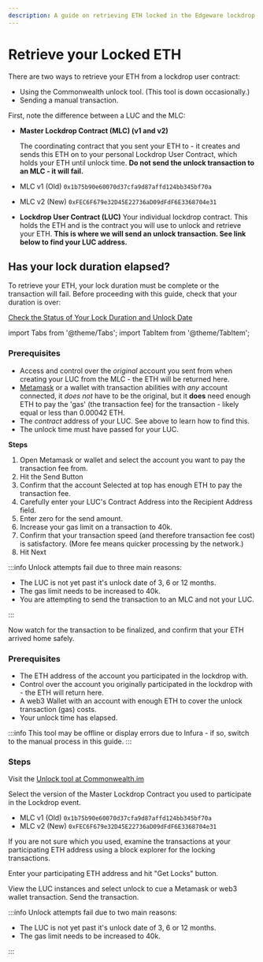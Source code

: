 ```yaml
---
description: A guide on retrieving ETH locked in the Edgeware lockdrop event.
---
```


# Retrieve your Locked ETH

There are two ways to retrieve your ETH from a lockdrop user contract:

- Using the Commonwealth unlock tool. (This tool is down occasionally.)
- Sending a manual transaction.

First, note the difference between a LUC and the MLC:

- **Master Lockdrop Contract (MLC) (v1 and v2)**

  The coordinating contract that you sent your ETH to - it creates and sends this ETH on to your personal Lockdrop User Contract, which holds your ETH until unlock time. **Do not send the unlock transaction to an MLC - it will fail.**

- MLC v1 (Old) `0x1b75b90e60070d37cfa9d87affd124bb345bf70a`
- MLC v2 (New) `0xFEC6F679e32D45E22736aD09dFdF6E3368704e31`
- **Lockdrop User Contract (LUC)** Your individual lockdrop contract. This holds the ETH and is the contract you will use to unlock and retrieve your ETH. **This is where we will send an unlock transaction. See link below to find your LUC address.**

## Has your lock duration elapsed?

To retrieve your ETH, your lock duration must be complete or the transaction will fail. Before proceeding with this guide, check that your duration is over:

[Check the Status of Your Lock Duration and Unlock Date](edgeware-stack/lockdrop/check-the-status-of-your-lock-duration-and-unlock-date.md)

import Tabs from '@theme/Tabs';
import TabItem from '@theme/TabItem';

<Tabs>
<TabItem value="send" label="Send a Transaction Manually">

### Prerequisites

- Access and control over the _original_ account you sent from when creating your LUC from the MLC - the ETH will be returned here.
- [Metamask](https://chrome.google.com/webstore/detail/metamask/nkbihfbeogaeaoehlefnkodbefgpgknn) or a wallet with transaction abilities with _any_ account connected, it _does not_ have to be the original, but it **does** need enough ETH to pay the 'gas' (the transaction fee) for the transaction - likely equal or less than 0.00042 ETH.
- The _contract_ address of your LUC. See above to learn how to find this.
- The unlock time must have passed for your LUC.

**Steps**

1. Open Metamask or wallet and select the account you want to pay the transaction fee from.
2. Hit the Send Button
3. Confirm that the account Selected at top has enough ETH to pay the transaction fee.
4. Carefully enter your LUC's Contract Address into the Recipient Address field.
5. Enter zero for the send amount.
6. Increase your gas limit on a transaction to 40k.
7. Confirm that your transaction speed (and therefore transaction fee cost) is satisfactory. (More fee means quicker processing by the network.)
8. Hit Next

:::info
Unlock attempts fail due to three main reasons:

- The LUC is not yet past it's unlock date of 3, 6 or 12 months.
- The gas limit needs to be increased to 40k.
- You are attempting to send the transaction to an MLC and not your LUC.

:::

Now watch for the transaction to be finalized, and confirm that your ETH arrived home safely.

</TabItem>
<TabItem value="solution" label="Commonwealth Unlock Tool">

### Prerequisites

- The ETH address of the account you participated in the lockdrop with.
- Control over the account you originally participated in the lockdrop with - the ETH will return here.
- A web3 Wallet with an account with enough ETH to cover the unlock transaction (gas) costs.
- Your unlock time has elapsed.

:::info
This tool may be offline or display errors due to Infura - if so, switch to the manual process in this guide.
:::

### Steps

Visit the [Unlock tool at Commonwealth.im](https://commonwealth.im/edgeware/unlock)

Select the version of the Master Lockdrop Contract you used to participate in the Lockdrop event.

- MLC v1 (Old) `0x1b75b90e60070d37cfa9d87affd124bb345bf70a`
- MLC v2 (New) `0xFEC6F679e32D45E22736aD09dFdF6E3368704e31`

If you are not sure which you used, examine the transactions at your participating ETH address using a block explorer for the locking transactions.

Enter your participating ETH address and hit "Get Locks" button.

View the LUC instances and select unlock to cue a Metamask or web3 wallet transaction. Send the transaction.

:::info
Unlock attempts fail due to two main reasons:

- The LUC is not yet past it's unlock date of 3, 6 or 12 months.
- The gas limit needs to be increased to 40k.

:::

</TabItem>
</Tabs>
